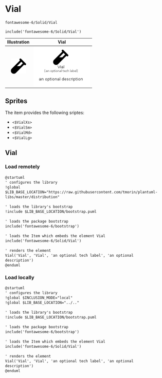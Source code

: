 # Vial


```text
fontawesome-6/Solid/Vial
```

```text
include('fontawesome-6/Solid/Vial')
```



| Illustration | Vial |
| :---: | :---: |
| ![illustration for Illustration](../../fontawesome-6/Solid/Vial.png) | ![illustration for Vial](../../fontawesome-6/Solid/Vial.Local.png) |



## Sprites
The item provides the following sriptes:

- `<$VialXs>`
- `<$VialSm>`
- `<$VialMd>`
- `<$VialLg>`





## Vial

### Load remotely
```plantuml
@startuml
' configures the library
!global $LIB_BASE_LOCATION="https://raw.githubusercontent.com/tmorin/plantuml-libs/master/distribution"

' loads the library's bootstrap
!include $LIB_BASE_LOCATION/bootstrap.puml

' loads the package bootstrap
include('fontawesome-6/bootstrap')

' loads the Item which embeds the element Vial
include('fontawesome-6/Solid/Vial')

' renders the element
Vial('Vial', 'Vial', 'an optional tech label', 'an optional description')
@enduml
```

### Load locally
```plantuml
@startuml
' configures the library
!global $INCLUSION_MODE="local"
!global $LIB_BASE_LOCATION="../.."

' loads the library's bootstrap
!include $LIB_BASE_LOCATION/bootstrap.puml

' loads the package bootstrap
include('fontawesome-6/bootstrap')

' loads the Item which embeds the element Vial
include('fontawesome-6/Solid/Vial')

' renders the element
Vial('Vial', 'Vial', 'an optional tech label', 'an optional description')
@enduml
```

